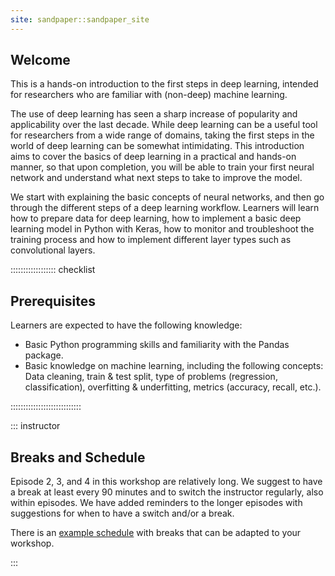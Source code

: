 ```yaml
---
site: sandpaper::sandpaper_site
---
```

## Welcome
This is a hands-on introduction to the first steps in deep learning, intended for researchers who are familiar with (non-deep) machine learning.

The use of deep learning has seen a sharp increase of popularity and applicability over the last decade. While deep learning can be a useful tool for researchers from a wide range of domains, taking the first steps in the world of deep learning can be somewhat intimidating. This introduction aims to cover the basics of deep learning in a practical and hands-on manner, so that upon completion, you will be able to train your first neural network and understand what next steps to take to improve the model.

We start with explaining the basic concepts of neural networks, and then go through the different steps of a deep learning workflow. Learners will learn how to prepare data for deep learning, how to implement a basic deep learning model in Python with Keras, how to monitor and troubleshoot the training process and how to implement different layer types such as convolutional layers.

:::::::::::::::::: checklist

## Prerequisites
Learners are expected to have the following knowledge:

- Basic Python programming skills and familiarity with the Pandas package.
- Basic knowledge on machine learning, including the following concepts: Data cleaning, train & test split, type of problems (regression, classification), overfitting & underfitting, metrics (accuracy, recall, etc.).

::::::::::::::::::::::::::::

::: instructor

## Breaks and Schedule

Episode 2, 3, and 4 in this workshop are relatively long.
We suggest to have a break at least every 90 minutes and to switch the instructor regularly, also within episodes.
We have added reminders to the longer episodes with suggestions for when to have a switch and/or a break.

There is an [example schedule](schedule.html) with breaks that can be adapted to your workshop.

:::
